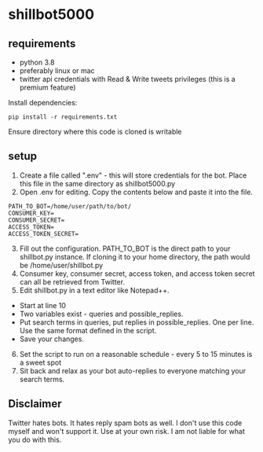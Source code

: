 # shillbot5000## requirements- python 3.8- preferably linux or mac- twitter api credentials with Read & Write tweets privileges (this is a premium feature)Install dependencies:`pip install -r requirements.txt`Ensure directory where this code is cloned is writable## setup1. Create a file called ".env" - this will store credentials for the bot. Place this file in the same directory as shillbot5000.py2. Open .env for editing. Copy the contents below and paste it into the file.```PATH_TO_BOT=/home/user/path/to/bot/CONSUMER_KEY= CONSUMER_SECRET= ACCESS_TOKEN= ACCESS_TOKEN_SECRET=```3. Fill out the configuration. PATH_TO_BOT is the direct path to your shillbot.py instance. If cloning it to your home directory, the path would be /home/user/shillbot.py4. Consumer key, consumer secret, access token, and access token secret can all be retrieved from Twitter.5. Edit shillbot.py in a text editor like Notepad++. - Start at line 10- Two variables exist - queries and possible_replies. - Put search terms in queries, put replies in possible_replies. One per line. Use the same format defined in the script.- Save your changes.6. Set the script to run on a reasonable schedule - every 5 to 15 minutes is a sweet spot7. Sit back and relax as your bot auto-replies to everyone matching your search terms.## DisclaimerTwitter hates bots. It hates reply spam bots as well. I don't use this code myself and won't support it. Use at your own risk. I am not liable for what you do with this.